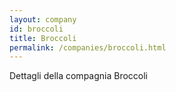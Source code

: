 ```yaml
---
layout: company
id: broccoli
title: Broccoli
permalink: /companies/broccoli.html
---
```


Dettagli della compagnia Broccoli